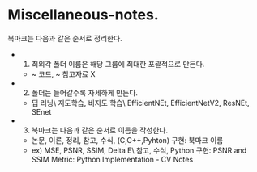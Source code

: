 # Miscellaneous-notes.
북마크는 다음과 같은 순서로 정리한다. 
* 1. 최외각 폴더 이름은 해당 그룹에 최대한 포괄적으로 만든다.
   - ~ 코드, ~ 참고자료 X   
   
* 2. 폴더는 들어갈수록 자세하게 만든다. 
   - 딥 러닝\ 지도학습, 비지도 학습\ EfficientNEt, EfficientNetV2, ResNEt, SEnet   
   
* 3. 북마크는 다음과 같은 순서로 이름을 작성한다. 
   - 논문, 이론, 정리, 참고, 수식, (C,C++,Pyhton) 구현: 북마크 이름
   - ex) MSE, PSNR, SSIM, Delta E\ 참고, 수식, Python 구현: PSNR and SSIM Metric: Python Implementation - CV Notes   
   
